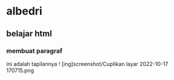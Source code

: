 # albedri
## belajar html

### membuat paragraf
ini adalah tapilannya
! [ing]screenshot/Cuplikan layar 2022-10-17 170715.png